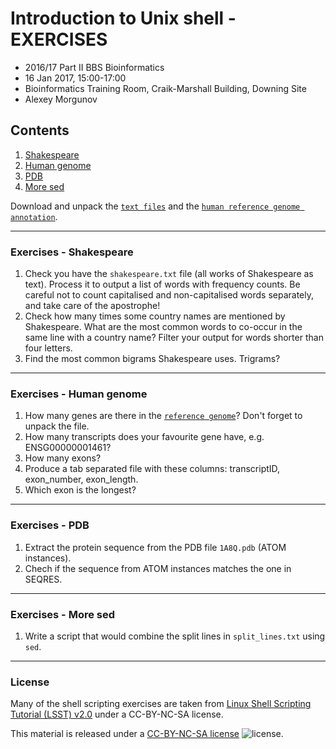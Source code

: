 # Introduction to Unix shell - EXERCISES

* 2016/17 Part II BBS Bioinformatics
* 16 Jan 2017, 15:00-17:00
* Bioinformatics Training Room, Craik-Marshall Building, Downing Site
* Alexey Morgunov

## Contents

1. [Shakespeare](#exercises---shakespeare)
2. [Human genome](#exercises---human-genome)
3. [PDB](#exercises---pdb)
4. [More sed](#exercises---more-sed)

Download and unpack the [`text files`]() and the [`human reference genome annotation`](exercises/Homo_sapiens.GRCh38.83.gtf.gz).

---
### Exercises - Shakespeare

1. Check you have the `shakespeare.txt` file (all works of Shakespeare as text). Process it to output a list of words with frequency counts. Be careful not to count capitalised and non-capitalised words separately, and take care of the apostrophe!
2. Check how many times some country names are mentioned by Shakespeare. What are the most common words to co-occur in the same line with a country name? Filter your output for words shorter than four letters.
3. Find the most common bigrams Shakespeare uses. Trigrams?

---
### Exercises - Human genome

1. How many genes are there in the [`reference genome`](exercises/Homo_sapiens.GRCh38.83.gtf.gz)? Don't forget to unpack the file.
2. How many transcripts does your favourite gene have, e.g. ENSG00000001461?
3. How many exons?
4. Produce a tab separated file with these columns: transcriptID, exon_number, exon_length.
5. Which exon is the longest?

---
### Exercises - PDB

1. Extract the protein sequence from the PDB file `1A8Q.pdb` (ATOM instances).
2. Chech if the sequence from ATOM instances matches the one in SEQRES.

---
### Exercises - More sed

1. Write a script that would combine the split lines in `split_lines.txt` using `sed`.

---
### License

Many of the shell scripting exercises are taken from [Linux Shell Scripting Tutorial (LSST) v2.0](https://bash.cyberciti.biz/guide/Main_Page) under a CC-BY-NC-SA license.

This material is released under a
[CC-BY-NC-SA license](https://creativecommons.org/licenses/by-nc-sa/4.0/) ![license](https://licensebuttons.net/l/by-nc-sa/3.0/88x31.png).

